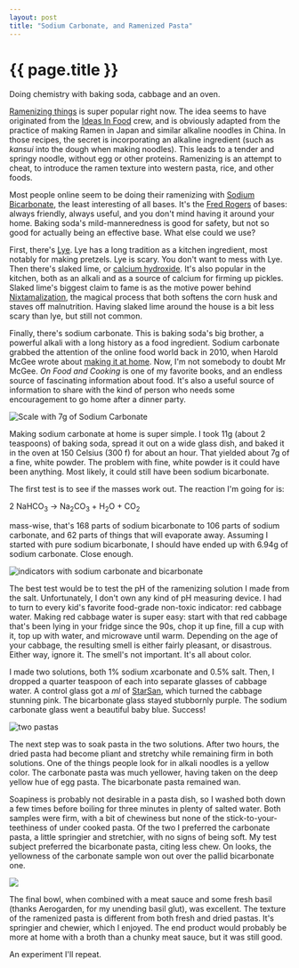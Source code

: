 ```yaml
---
layout: post
title: "Sodium Carbonate, and Ramenized Pasta"
---
```


{{ page.title }}
================

<p class="meta">Doing chemistry with baking soda, cabbage and an oven.</p>

[Ramenizing things](http://blog.ideasinfood.com/ideas_in_food/2014/10/ramenized.html) is super popular right now. The idea seems to have originated from the [Ideas In Food](http://blog.ideasinfood.com/ideas_in_food/) crew, and is obviously adapted from the practice of making Ramen in Japan and similar alkaline noodles in China. In those recipes, the secret is incorporating an alkaline ingredient (such as *kansui* into the dough when making noodles). This leads to a tender and springy noodle, without egg or other proteins. Ramenizing is an attempt to cheat, to introduce the ramen texture into western pasta, rice, and other foods.

Most people online seem to be doing their ramenizing with [Sodium Bicarbonate](http://en.wikipedia.org/wiki/Sodium_bicarbonate), the least interesting of all bases. It's the [Fred Rogers](http://en.wikipedia.org/wiki/Fred_Rogers) of bases: always friendly, always useful, and you don't mind having it around your home. Baking soda's mild-manneredness is good for safety, but not so good for actually being an effective base. What else could we use?

First, there's [Lye](http://en.wikipedia.org/wiki/Lye). Lye has a long tradition as a kitchen ingredient, most notably for making pretzels. Lye is scary. You don't want to mess with Lye. Then there's slaked lime, or [calcium hydroxide](http://en.wikipedia.org/wiki/Calcium_hydroxide). It's also popular in the kitchen, both as an alkali and as a source of calcium for firming up pickles. Slaked lime's biggest claim to fame is as the motive power behind [Nixtamalization](http://en.wikipedia.org/wiki/Nixtamalization), the magical process that both softens the corn husk and staves off malnutrition. Having slaked lime around the house is a bit less scary than lye, but still not common.

Finally, there's sodium carbonate. This is baking soda's big brother, a powerful alkali with a long history as a food ingredient. Sodium carbonate grabbed the attention of the online food world back in 2010, when Harold McGee wrote about [making it at home](http://www.nytimes.com/2010/09/15/dining/15curious.html?_r=1). Now, I'm not somebody to doubt Mr McGee. *On Food and Cooking* is one of my favorite books, and an endless source of fascinating information about food. It's also a useful source of information to share with the kind of person who needs some encouragement to go home after a dinner party.

![Scale with 7g of Sodium Carbonate](https://s3.amazonaws.com/mbrooker-blog-images/scale_with_sodium_carbonate.jpg)

Making sodium carbonate at home is super simple. I took 11g (about 2 teaspoons) of baking soda, spread it out on a wide glass dish, and baked it in the oven at 150 Celsius (300 f) for about an hour. That yielded about 7g of a fine, white powder. The problem with fine, white powder is it could have been anything. Most likely, it could still have been sodium bicarbonate.

The first test is to see if the masses work out. The reaction I'm going for is:

2 NaHCO<sub>3</sub> → Na<sub>2</sub>CO<sub>3</sub> + H<sub>2</sub>O + CO<sub>2</sub>

mass-wise, that's 168 parts of sodium bicarbonate to 106 parts of sodium carbonate, and 62 parts of things that will evaporate away. Assuming I started with pure sodium bicarbonate, I should have ended up with 6.94g of sodium carbonate. Close enough.

![indicators with sodium carbonate and bicarbonate](https://s3.amazonaws.com/mbrooker-blog-images/indicators_two_solutions.jpg)

The best test would be to test the pH of the ramenizing solution I made from the salt. Unfortunately, I don't own any kind of pH measuring device. I had to turn to every kid's favorite food-grade non-toxic indicator: red cabbage water. Making red cabbage water is super easy: start with that red cabbage that's been lying in your fridge since the 90s, chop it up fine, fill a cup with it, top up with water, and microwave until warm. Depending on the age of your cabbage, the resulting smell is either fairly pleasant, or disastrous. Either way, ignore it. The smell's not important. It's all about color.

I made two solutions, both 1% sodium *x*carbonate and 0.5% salt. Then, I dropped a quarter teaspoon of each into separate glasses of cabbage water. A control glass got a *ml* of [StarSan](http://www.fivestarchemicals.com/wp-content/uploads/Star-San-HB4.pdf), which turned the cabbage stunning pink. The bicarbonate glass stayed stubbornly purple. The sodium carbonate glass went a beautiful baby blue. Success!

![two pastas](https://s3.amazonaws.com/mbrooker-blog-images/two_pastas.jpg)

The next step was to soak pasta in the two solutions. After two hours, the dried pasta had become pliant and stretchy while remaining firm in both solutions. One of the things people look for in alkali noodles is a yellow color. The carbonate pasta was much yellower, having taken on the deep yellow hue of egg pasta. The bicarbonate pasta remained wan.

Soapiness is probably not desirable in a pasta dish, so I washed both down a few times before boiling for three minutes in plenty of salted water. Both samples were firm, with a bit of chewiness but none of the stick-to-your-teethiness of under cooked pasta. Of the two I preferred the carbonate pasta, a little springier and stretchier, with no signs of being soft. My test subject preferred the bicarbonate pasta, citing less chew. On looks, the yellowness of the carbonate sample won out over the pallid bicarbonate one.

![](https://s3.amazonaws.com/mbrooker-blog-images/final_bowl.jpg)

The final bowl, when combined with a meat sauce and some fresh basil (thanks Aerogarden, for my unending basil glut), was excellent. The texture of the ramenized pasta is different from both fresh and dried pastas. It's springier and chewier, which I enjoyed. The end product would probably be more at home with a broth than a chunky meat sauce, but it was still good.

An experiment I'll repeat.






